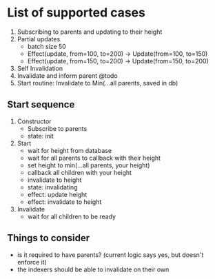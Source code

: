 # List of supported cases

1. Subscribing to parents and updating to their height
2. Partial updates
   - batch size 50
   - Effect(update, from=100, to=200) -> Update(from=100, to=150)
   - Effect(update, from=150, to=200) -> Update(from=150, to=200)
3. Self Invalidation
4. Invalidate and inform parent @todo
5. Start routine: Invalidate to Min(...all parents, saved in db)

## Start sequence

1. Constructor
   - Subscribe to parents
   - state: init
2. Start
   - wait for height from database
   - wait for all parents to callback with their height
   - set height to min(...all parents, your height)
   - callback all children with your height
   - invalidate to height
   - state: invalidating
   - effect: update height
   - effect: invalidate to height
3. Invalidate
   - wait for all children to be ready

## Things to consider

- is it required to have parents? (current logic says yes, but doesn't enforce it)
- the indexers should be able to invalidate on their own
